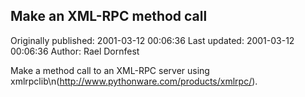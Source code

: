 ## Make an XML-RPC method call 
Originally published: 2001-03-12 00:06:36 
Last updated: 2001-03-12 00:06:36 
Author: Rael Dornfest 
 
Make a method call to an XML-RPC server using xmlrpclib\n(http://www.pythonware.com/products/xmlrpc/).